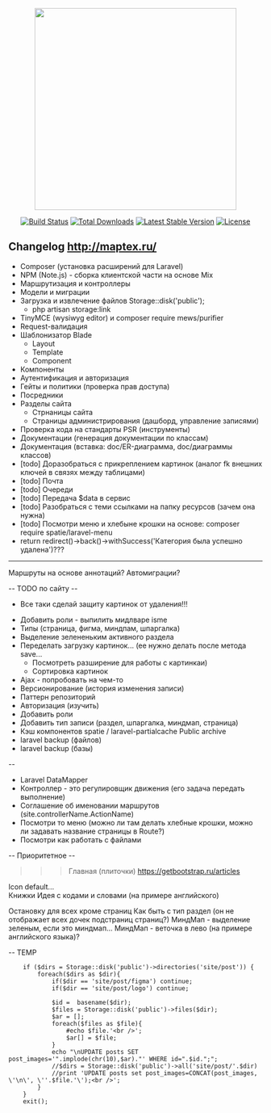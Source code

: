 <p align="center"><a href="https://laravel.com" target="_blank"><img src="https://raw.githubusercontent.com/laravel/art/master/logo-lockup/5%20SVG/2%20CMYK/1%20Full%20Color/laravel-logolockup-cmyk-red.svg" width="400"></a></p>

<p align="center">
<a href="https://travis-ci.org/laravel/framework"><img src="https://travis-ci.org/laravel/framework.svg" alt="Build Status"></a>
<a href="https://packagist.org/packages/laravel/framework"><img src="https://img.shields.io/packagist/dt/laravel/framework" alt="Total Downloads"></a>
<a href="https://packagist.org/packages/laravel/framework"><img src="https://img.shields.io/packagist/v/laravel/framework" alt="Latest Stable Version"></a>
<a href="https://packagist.org/packages/laravel/framework"><img src="https://img.shields.io/packagist/l/laravel/framework" alt="License"></a>
</p>

## Changelog http://maptex.ru/

- Composer (установка расширений для Laravel)
- NPM (Note.js) - сборка клиентской части на основе Mix
- Маршрутизация и контроллеры
- Модели и миграции
- Загрузка и извлечение файлов Storage::disk('public');
  -  php artisan storage:link
- TinyMCE (wysiwyg editor) и composer require mews/purifier
- Request-валидация
- Шаблонизатор Blade
  - Layout
  - Template
  - Component
- Компоненты
- Аутентификация и авторизация
- Гейты и политики (проверка прав доступа)
- Посредники
- Разделы сайта
  - Стрнаницы сайта 
  - Страницы администрирования (дашборд, управление записями)
- Проверка кода на стандарты PSR (инструменты)
- Документации (генерация документации по классам) 
- Документация (вставка: doc/ER-диаграмма, doc/диаграммы классов)
- [todo] Доразобраться с прикреплением картинок (аналог fk внешних ключей в связях между таблицами)
- [todo] Почта
- [todo] Очереди
- [todo] Передача $data в сервис
- [todo] Разобраться с теми ссылками на папку ресурсов (зачем она нужна)
- [todo] Посмотри меню и хлебыне крошки на основе: composer require spatie/laravel-menu
- return redirect()->back()->withSuccess('Категория была успешно удалена')???

---
Маршруты на основе аннотаций?
Автомиграции?

-- TODO по сайту --
+ Все таки сделай защиту картинок от удаления!!!
- Добавить роли - выпилить мидлваре isme
- Типы (страница, фигма, миндпам, шпаргалка)
- Выделение зелененьким активного раздела
- Переделать загрузку картинок... (ее нужно делать после метода save...
  - Посмотреть разширение для работы с картинкаи)
  - Сортировка картинок
- Ajax - попробовать на чем-то
- Версионирование (история изменения записи)
- Паттерн репозиторий
- Авторизация (изучить)
- Добавить роли
- Добавить тип записи (раздел, шпаргалка, миндмап, страница)
- Кэш компонентов spatie / laravel-partialcache Public archive
- laravel backup (файлов)
- laravel backup (базы)

--
- Laravel DataMapper
- Контроллер - это регулировщик движения (его задача передать выполнение)
- Соглашение об именовании маршрутов (site.controllerName.ActionName)
- Посмотри то меню (можно ли там делать хлебные крошки, можно ли задавать название страницы в Route?)
- Посмотри как работать с файлами

-- Приоритетное --
>>> Главная (плиточки) https://getbootstrap.ru/articles

Icon default...  
Книжки
Идея с кодами и словами (на примере английского)

Остановку для всех кроме страниц
Как быть с тип раздел (он не отображает всех дочек подстраниц страниц?)
МиндМап - выделение зеленым, если это миндмап...
МиндМап - веточка в лево (на примере английского языка)?

-- TEMP


		if ($dirs = Storage::disk('public')->directories('site/post')) {
			foreach($dirs as $dir){
				if($dir == 'site/post/figma') continue;
				if($dir == 'site/post/logo') continue;
				
				$id =  basename($dir);
				$files = Storage::disk('public')->files($dir);
				$ar = [];
				foreach($files as $file){
					#echo $file.'<br />';
					$ar[] = $file;
				}
				echo "\nUPDATE posts SET post_images='".implode(chr(10),$ar)."' WHERE id=".$id.";";
				//$dirs = Storage::disk('public')->all('site/post/'.$dir)
				//print 'UPDATE posts set post_images=CONCAT(post_images, \'\n\', \''.$file.'\');<br />';
			}
		}
		exit();
